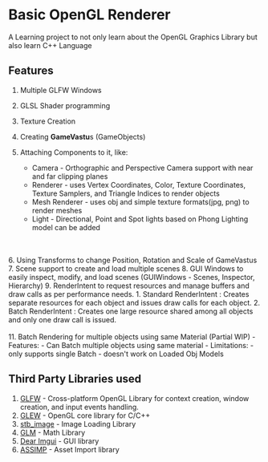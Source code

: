 # Basic OpenGL Renderer

A Learning project to not only learn about the OpenGL Graphics Library but also learn C++ Language

## Features

1. Multiple GLFW Windows
2. GLSL Shader programming
3. Texture Creation
4. Creating <b>GameVastu</b>s (GameObjects)
5. Attaching Components to it, like:<br>

   - Camera \- Orthographic and Perspective Camera support with near and far clipping planes
   - Renderer \- uses Vertex Coordinates, Color, Texture Coordinates, Texture Samplers, and Triangle Indices to render objects
   - Mesh Renderer \- uses obj and simple texture formats(jpg, png) to render meshes
   - Light \- Directional, Point and Spot lights based on Phong Lighting model can be added
<br>
<br>
6. Using Transforms to change Position, Rotation and Scale of GameVastus
7. Scene support to create and load multiple scenes
8. GUI Windows to easily inspect, modify, and load scenes (GUIWindows - Scenes, Inspector, Hierarchy)
9.  RenderIntent to request resources and manage buffers and draw calls as per performance needs.
    1. Standard RenderIntent : Creates separate resources for each object and issues draw calls for each object.
    2. Batch RenderIntent : Creates one large resource shared among all objects and only one draw call is issued.
<br>
<br>
11. Batch Rendering for multiple objects using same Material (Partial WIP)
    - Features:
        - Can Batch multiple objects using same material
    - Limitations:
        - only supports single Batch
        - doesn't work on Loaded Obj Models


<!-- ## Examples -->
<!-- Following are few examples of code samples to render things using OpenGL -->

## Third Party Libraries used

1. [GLFW](https://www.glfw.org/) - Cross-platform OpenGL Library for context creation, window creation, and input events handling. 
2. [GLEW](http://glew.sourceforge.net/) - OpenGL core library for C/C++
3. [stb_image](https://github.com/nothings/stb/blob/master/stb_image.h) - Image Loading Library
4. [GLM](https://github.com/g-truc/glm) - Math Library
5. [Dear Imgui](https://github.com/ocornut/imgui) - GUI library
6. [ASSIMP](https://github.com/assimp/assimp) - Asset Import library
